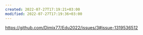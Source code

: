 ```yaml
---
created: 2022-07-27T17:19:21+03:00
modified: 2022-07-27T17:19:36+03:00
---
```


https://github.com/Dimix77/Edu2022/issues/3#issue-1319536512

